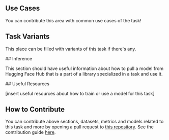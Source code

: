 ## Use Cases

You can contribute this area with common use cases of the task! 

## Task Variants 

This place can be filled with variants of this task if there's any. 

## Inference

This section should have useful information about how to pull a model from Hugging Face Hub that is a part of a library specialized in a task and use it.

## Useful Resources

[insert useful resources about how to train or use a model for this task]

## How to Contribute

You can contribute above sections, datasets, metrics and models related to this task and more by opening a pull request to [this repository](https://github.com/huggingface/hub-docs). 
See the contribution guide [here](https://github.com/huggingface/hub-docs/blob/main/tasks-contribution-guide.md).